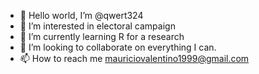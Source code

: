- 👋 Hello world, I’m @qwert324
- 👀 I’m interested in electoral campaign
- 🌱 I’m currently learning R for a research
- 💞️ I’m looking to collaborate on everything I can.
- 📫 How to reach me mauriciovalentino1999@gmail.com

<!---
qwert324/qwert324 is a ✨ special ✨ repository because its `README.md` (this file) appears on your GitHub profile.
You can click the Preview link to take a look at your changes.
--->
